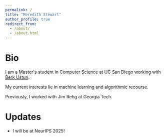 ```yaml
---
permalink: /
title: "Meredith Stewart"
author_profile: true
redirect_from: 
  - /about/
  - /about.html
---
```


Bio
====
I am a Master's student in Computer Science at UC San Diego working with [Berk Ustun](https://www.berkustun.com/).

My current interests lie in machine learning and algorithmic recourse.

Previously, I worked with Jim Rehg at Georgia Tech.

Updates
===
* I will be at NeurIPS 2025!